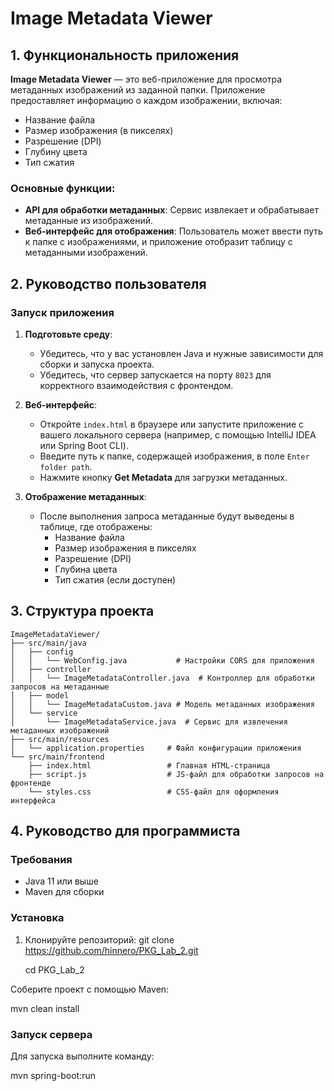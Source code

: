 # Image Metadata Viewer

## 1. Функциональность приложения

**Image Metadata Viewer** — это веб-приложение для просмотра метаданных изображений из заданной папки. Приложение предоставляет информацию о каждом изображении, включая:
- Название файла
- Размер изображения (в пикселях)
- Разрешение (DPI)
- Глубину цвета
- Тип сжатия

### Основные функции:
- **API для обработки метаданных**: Сервис извлекает и обрабатывает метаданные из изображений.
- **Веб-интерфейс для отображения**: Пользователь может ввести путь к папке с изображениями, и приложение отобразит таблицу с метаданными изображений.

## 2. Руководство пользователя

### Запуск приложения

1. **Подготовьте среду**:
   - Убедитесь, что у вас установлен Java и нужные зависимости для сборки и запуска проекта.
   - Убедитесь, что сервер запускается на порту `8023` для корректного взаимодействия с фронтендом.

2. **Веб-интерфейс**:
   - Откройте `index.html` в браузере или запустите приложение с вашего локального сервера (например, с помощью IntelliJ IDEA или Spring Boot CLI).
   - Введите путь к папке, содержащей изображения, в поле `Enter folder path`.
   - Нажмите кнопку **Get Metadata** для загрузки метаданных.

3. **Отображение метаданных**:
   - После выполнения запроса метаданные будут выведены в таблице, где отображены:
     - Название файла
     - Размер изображения в пикселях
     - Разрешение (DPI)
     - Глубина цвета
     - Тип сжатия (если доступен)

## 3. Структура проекта

```plaintext
ImageMetadataViewer/
├── src/main/java
│   ├── config
│   │   └── WebConfig.java           # Настройки CORS для приложения
│   ├── controller
│   │   └── ImageMetadataController.java  # Контроллер для обработки запросов на метаданные
│   ├── model
│   │   └── ImageMetadataCustom.java # Модель метаданных изображения
│   └── service
│       └── ImageMetadataService.java  # Сервис для извлечения метаданных изображений
├── src/main/resources
│   └── application.properties     # Файл конфигурации приложения
└── src/main/frontend
    ├── index.html                 # Главная HTML-страница
    ├── script.js                  # JS-файл для обработки запросов на фронтенде
    └── styles.css                 # CSS-файл для оформления интерфейса
```

## 4. Руководство для программиста

### Требования

- Java 11 или выше
- Maven для сборки

### Установка

1. Клонируйте репозиторий:
   git clone https://github.com/hinnero/PKG_Lab_2.git
   
   cd PKG_Lab_2
   
Соберите проект с помощью Maven:

mvn clean install

### Запуск сервера
Для запуска выполните команду:

mvn spring-boot:run
